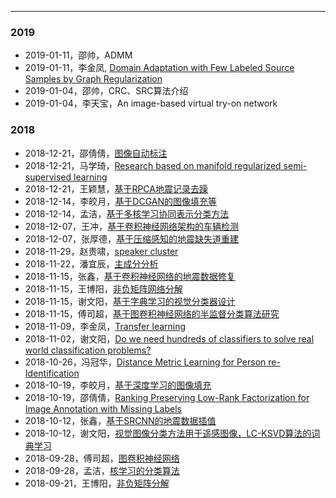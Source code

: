---

### 2019
* 2019-01-11，邵帅，ADMM
* 2019-01-11，李金凤, [Domain Adaptation with Few Labeled Source Samples by Graph Regularization]()
* 2019-01-04，邵帅，CRC、SRC算法介绍
* 2019-01-04，李天宝，An image-based virtual try-on network

### 2018
* 2018-12-21，邵倩倩，[图像自动标注]()
* 2018-12-21，马学琦，[Research based on manifold regularized semi-supervised learning]()
* 2018-12-21，王颖慧，[基于RPCA地震记录去躁]()
* 2018-12-14，李皎月，[基于DCGAN的图像填充等]()
* 2018-12-14，孟洁，[基于多核学习协同表示分类方法]()
* 2018-12-07，王冲，[基于卷积神经网络架构的车辆检测]()
* 2018-12-07，张厚德，[基于压缩感知的地震缺失道重建]()
* 2018-11-29，赵贵啸，[speaker cluster]()
* 2018-11-22，潘宜辰，[主成分分析]()
* 2018-11-15，张鑫，[基于卷积神经网络的地震数据修复]()
* 2018-11-15，王博阳，[非负矩阵网络分解]()
* 2018-11-15，谢文阳，[基于字典学习的视觉分类器设计]()
* 2018-11-15，傅司超，[基于图卷积神经网络的半监督分类算法研究]()
* 2018-11-09，李金凤，[Transfer learning]()
* 2018-11-02，谢文阳，[Do we need hundreds of classifiers to solve real world classification problems?]()
* 2018-10-26，冯冠华，[Distance Metric Learning for Person re-Identification]()
* 2018-10-19，李皎月，[基于深度学习的图像填充]()
* 2018-10-19，邵倩倩，[Ranking Preserving Low-Rank Factorization for Image Annotation with Missing Labels]()
* 2018-10-12，张鑫，[基于SRCNN的地震数据插值]()
* 2018-10-12，谢文阳，[视觉图像分类方法用于遥感图像，LC-KSVD算法的词典学习]()
* 2018-09-28，傅司超，[图卷积神经网络]()
* 2018-09-28，孟洁，[核学习的分类算法]()
* 2018-09-21，王博阳，[非负矩阵分解]()

